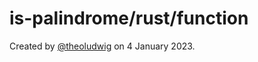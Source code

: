 # is-palindrome/rust/function

Created by [@theoludwig](https://github.com/theoludwig) on 4 January 2023.
